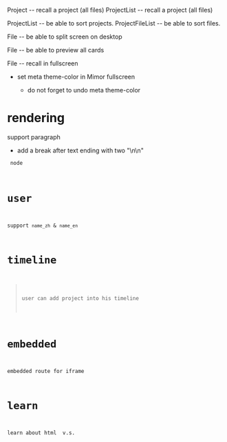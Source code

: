 Project -- recall a project (all files)
ProjectList -- recall a project (all files)

ProjectList -- be able to sort projects.
ProjectFileList -- be able to sort files.

File -- be able to split screen on desktop

File -- be able to preview all cards

File -- recall in fullscreen

- set meta theme-color in Mimor fullscreen

  - do not forget to undo meta theme-color

# rendering

support paragraph

- add a break after text ending with two "\n\n"

<code> node

# user

support `name_zh` & `name_en`

# timeline

> user can add project into his timeline

# embedded

embedded route for iframe

# learn

learn about html <span> v.s. <div>
